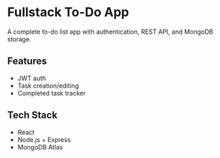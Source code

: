 # Fullstack To-Do App

A complete to-do list app with authentication, REST API, and MongoDB storage.

## Features
- JWT auth
- Task creation/editing
- Completed task tracker

## Tech Stack
- React
- Node.js + Express
- MongoDB Atlas
